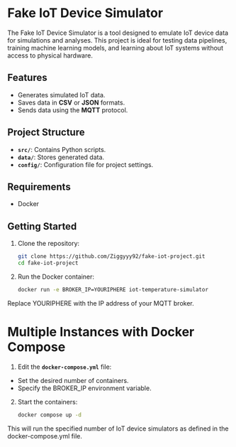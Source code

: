 # Fake IoT Device Simulator

The Fake IoT Device Simulator is a tool designed to emulate IoT device data for simulations and analyses. This project is ideal for testing data pipelines, training machine learning models, and learning about IoT systems without access to physical hardware.

## Features

- Generates simulated IoT data.
- Saves data in **CSV** or **JSON** formats.
- Sends data using the **MQTT** protocol.

## Project Structure

- **`src/`**: Contains Python scripts.
- **`data/`**: Stores generated data.
- **`config/`**: Configuration file for project settings.

## Requirements

- Docker 

## Getting Started

1. Clone the repository:
   ```bash
   git clone https://github.com/Ziggyyy92/fake-iot-project.git
   cd fake-iot-project

2. Run the Docker container:
   ```bash
   docker run -e BROKER_IP=YOURIPHERE iot-temperature-simulator
   
Replace YOURIPHERE with the IP address of your MQTT broker.
   
# Multiple Instances with Docker Compose

1. Edit the **`docker-compose.yml`** file:

- Set the desired number of containers.
- Specify the BROKER_IP environment variable.

2. Start the containers:
   ```bash
   docker compose up -d

This will run the specified number of IoT device simulators as defined in the docker-compose.yml file.
